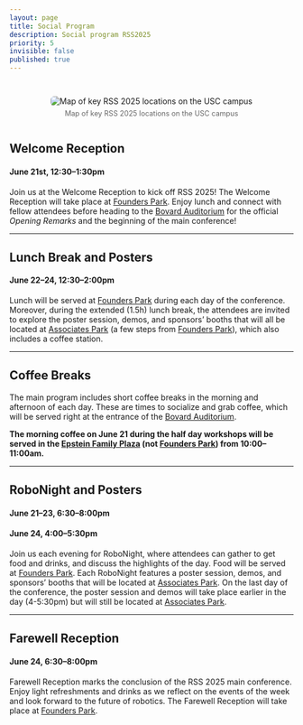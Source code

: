 ```yaml
---
layout: page
title: Social Program
description: Social program RSS2025
priority: 5
invisible: false
published: true
---
```



<div style="text-align: center; margin: 3em auto;">
  <img src="{{ site.baseurl }}/images/local2025/usc_map.png"
       alt="Map of key RSS 2025 locations on the USC campus"
       style="max-width: 75%; height: auto; border-radius: 6px;">
  <div style="margin-top: 0.5em; font-size: 0.9em; color: #666;">
    Map of key RSS 2025 locations on the USC campus
  </div>
</div>

## Welcome Reception
#### June 21st, 12:30–1:30pm
<!-- #### Saturday, June 21st, 12:30–1:30pm -->
<!-- <div style="font-size: 1.5rem; font-weight: 500; color: #666; margin-top: -0.5em; margin-bottom: 1em;">
  June 21st, 12:30–1:30pm
</div> -->

Join us at the Welcome Reception to kick off RSS 2025! The Welcome Reception will take place at <a href="https://maps.app.goo.gl/KBvJUBtyXxn319QG8">Founders Park</a>. Enjoy lunch and connect with fellow attendees before heading to the <a href="https://maps.app.goo.gl/gmsxcUqwNSfjsuHL8">Bovard Auditorium</a> for the official *Opening Remarks* and the beginning of the main conference!

---

## Lunch Break and Posters
#### June 22–24, 12:30–2:00pm
<!-- #### Sunday–Tuesday, June 22–24, 12:30–2:00pm -->
<!-- <div style="font-size: 1.5rem; font-weight: 500; color: #666; margin-top: -0.5em; margin-bottom: 1em;">
    June 22–24, 12:30–2:00pm
</div> -->
Lunch will be served at <a href="https://maps.app.goo.gl/KBvJUBtyXxn319QG8">Founders Park</a> during each day of the conference. Moreover, during the extended (1.5h) lunch break, the attendees are invited to explore the poster session, demos, and sponsors’ booths that will all be located at <a href="https://maps.app.goo.gl/T7MvVVdzxUcdoGvJ9">Associates Park</a> (a few steps from <a href="https://maps.app.goo.gl/KBvJUBtyXxn319QG8">Founders Park</a>), which also includes a coffee station.

---

## Coffee Breaks
The main program includes short coffee breaks in the morning and afternoon of each day. These are times to socialize and grab coffee, which will be served right at the entrance of the <a href="https://maps.app.goo.gl/gmsxcUqwNSfjsuHL8">Bovard Auditorium</a>.

<strong>The morning coffee on June 21 during the half day workshops will be served in the <a href="https://maps.app.goo.gl/YTtHP12vrTdBQpce9">Epstein Family Plaza</a> (not <a href="https://maps.app.goo.gl/KBvJUBtyXxn319QG8">Founders Park</a>) from 10:00–11:00am.</strong>

---

## RoboNight and Posters
#### June 21–23, 6:30–8:00pm
#### June 24, 4:00–5:30pm
<!-- #### Saturday–Monday, June 21–23, 6:30–8:00pm
#### Tuesday, June 24, 4:00–5:30pm -->
<!-- <div style="font-size: 1.5rem; font-weight: 500; color: #666; margin-top: -0.5em; margin-bottom: 1em;">
  June 21–23, 6:30–8:00pm + June 24 4:00–5:30pm
</div> -->

Join us each evening for RoboNight, where attendees can gather to get food and drinks, and discuss the highlights of the day. Food will be served at <a href="https://maps.app.goo.gl/KBvJUBtyXxn319QG8">Founders Park</a>. Each RoboNight features a poster session, demos, and sponsors’ booths that will be located at <a href="https://maps.app.goo.gl/T7MvVVdzxUcdoGvJ9">Associates Park</a>. On the last day of the conference, the poster session and demos will take place earlier in the day (4-5:30pm) but will still be located at <a href="https://maps.app.goo.gl/T7MvVVdzxUcdoGvJ9">Associates Park</a>.

---

## Farewell Reception
#### June 24, 6:30–8:00pm
<!-- #### Tuesday, June 24, 6:30–8:00pm -->
<!-- <div style="font-size: 1.5rem; font-weight: 500; color: #666; margin-top: -0.5em; margin-bottom: 1em;">
 June 24, 6:30–8:00pm
</div> -->

Farewell Reception marks the conclusion of the RSS 2025 main conference. Enjoy light refreshments and drinks as we reflect on the events of the week and look forward to the future of robotics. The Farewell Reception will take place at <a href="https://maps.app.goo.gl/KBvJUBtyXxn319QG8">Founders Park</a>.

